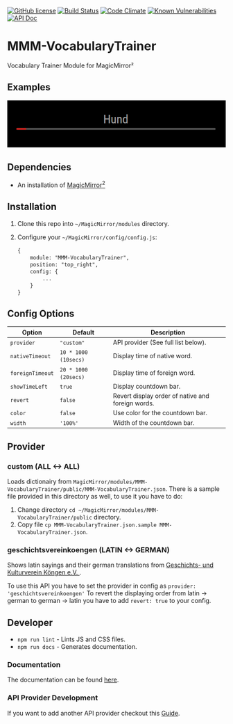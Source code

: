 [![GitHub license](https://img.shields.io/badge/license-MIT-blue.svg?style=flat)](https://raw.githubusercontent.com/fewieden/MMM-VocabularyTrainer/master/LICENSE) [![Build Status](https://travis-ci.org/fewieden/MMM-VocabularyTrainer.svg?branch=master)](https://travis-ci.org/fewieden/MMM-VocabularyTrainer) [![Code Climate](https://codeclimate.com/github/fewieden/MMM-VocabularyTrainer/badges/gpa.svg?style=flat)](https://codeclimate.com/github/fewieden/MMM-VocabularyTrainer) [![Known Vulnerabilities](https://snyk.io/test/github/fewieden/mmm-vocabularytrainer/badge.svg)](https://snyk.io/test/github/fewieden/mmm-vocabularytrainer) [![API Doc](https://doclets.io/fewieden/MMM-VocabularyTrainer/master.svg)](https://doclets.io/fewieden/MMM-VocabularyTrainer/master)

# MMM-VocabularyTrainer

Vocabulary Trainer Module for MagicMirror²

## Examples

![](.github/example.gif)

## Dependencies

* An installation of [MagicMirror<sup>2</sup>](https://github.com/MichMich/MagicMirror)

## Installation

1. Clone this repo into `~/MagicMirror/modules` directory.
1. Configure your `~/MagicMirror/config/config.js`:

    ```
    {
        module: "MMM-VocabularyTrainer",
        position: "top_right",
        config: {
            ...
        }
    }
    ```

## Config Options

| **Option** | **Default** | **Description** |
| --- | --- | --- |
| `provider` | `"custom"` | API provider (See full list below). |
| `nativeTimeout` | `10 * 1000 (10secs)` | Display time of native word. |
| `foreignTimeout` | `20 * 1000 (20secs)` | Display time of foreign word. |
| `showTimeLeft` | `true` | Display countdown bar. |
| `revert` | `false` | Revert display order of native and foreign words. |
| `color` | `false` | Use color for the countdown bar. |
| `width` | `'100%'` | Width of the countdown bar. |

## Provider

### custom (ALL <-> ALL)

Loads dictionairy from `MagicMirror/modules/MMM-VocabularyTrainer/public/MMM-VocabularyTrainer.json`.
There is a sample file provided in this directory as well, to use it you have to do:

1. Change directory `cd ~/MagicMirror/modules/MMM-VocabularyTrainer/public` directory.
1. Copy file `cp MMM-VocabularyTrainer.json.sample MMM-VocabularyTrainer.json`.

### geschichtsvereinkoengen (LATIN <-> GERMAN)

Shows latin sayings and their german translations from [Geschichts- und Kulturverein Köngen e.V. ](http://geschichtsverein-koengen.de/RoemSprichwort.htm).

To use this API you have to set the provider in config as `provider: 'geschichtsvereinkoengen'`
To revert the displaying order from latin -> german to german -> latin you have to add `revert: true` to your config.

## Developer

* `npm run lint` - Lints JS and CSS files.
* `npm run docs` - Generates documentation.

### Documentation

The documentation can be found [here](https://doclets.io/fewieden/MMM-VocabularyTrainer/master).

### API Provider Development

If you want to add another API provider checkout this [Guide](apis).
